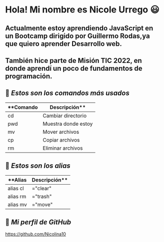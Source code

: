 # Hola! Mi nombre es Nicole Urrego :smiley:
## Actualmente estoy aprendiendo JavaScript en un Bootcamp dirigido por Guillermo Rodas,ya que quiero aprender Desarrollo web.
## También hice parte de Misión TIC 2022, en donde aprendí un poco de fundamentos de programación.

## :large_orange_diamond: *Estos son los comandos más usados*

|**Comando| Descripción**    |
|-------|------------------- |
|cd     | Cambiar directorio |
|pwd    | Muestra donde estoy|
|mv     | Mover archivos     |
|cp     | Copiar archivos    |
|rm     | Eliminar archivos  |

## :large_orange_diamond: *Estos son los alias*

|**Alias   | Descripción**|
|----------|--------------|
| alias cl | ="clear"     |
| alias rm | ="trash"     |
| alias mv | ="move"      |

## :link: *Mi perfil de GitHub* 
https://github.com/Nicolina10
